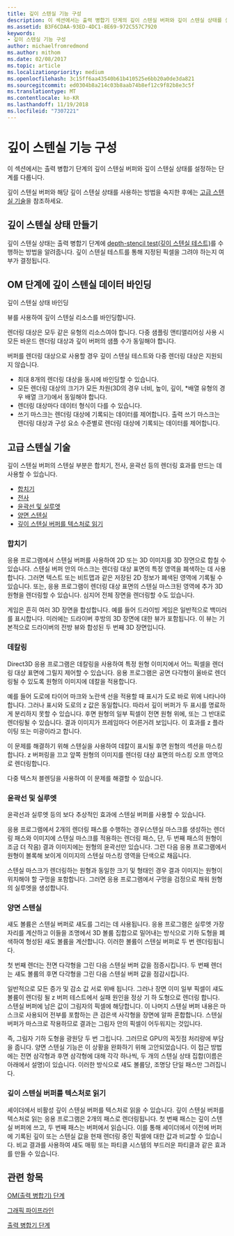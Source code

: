 ```yaml
---
title: 깊이 스텐실 기능 구성
description: 이 섹션에서는 출력 병합기 단계의 깊이 스텐실 버퍼와 깊이 스텐실 상태를 설정하는 단계를 다룹니다.
ms.assetid: B3F6CDAA-93ED-4DC1-8E69-972C557C7920
keywords:
- 깊이 스텐실 기능 구성
author: michaelfromredmond
ms.author: mithom
ms.date: 02/08/2017
ms.topic: article
ms.localizationpriority: medium
ms.openlocfilehash: 3c15ff6aa43540b61b410525e6bb20a0de3da821
ms.sourcegitcommit: ed0304b8a214c03b8aab74b8ef12c9f82b8e3c5f
ms.translationtype: MT
ms.contentlocale: ko-KR
ms.lasthandoff: 11/19/2018
ms.locfileid: "7307221"
---
```

# <a name="span-iddirect3dconceptsconfiguringdepth-stencilfunctionalityspanconfiguring-depth-stencil-functionality"></a><span id="direct3dconcepts.configuring_depth-stencil_functionality"></span>깊이 스텐실 기능 구성


이 섹션에서는 출력 병합기 단계의 깊이 스텐실 버퍼와 깊이 스텐실 상태를 설정하는 단계를 다룹니다.

깊이 스텐실 버퍼와 해당 깊이 스텐실 상태를 사용하는 방법을 숙지한 후에는 [고급 스텐실 기술](#advanced-stencil-techniques)을 참조하세요.

## <a name="span-idcreatedepthstencilstatespanspan-idcreatedepthstencilstatespanspan-idcreatedepthstencilstatespancreate-depth-stencil-state"></a><span id="Create_Depth_Stencil_State"></span><span id="create_depth_stencil_state"></span><span id="CREATE_DEPTH_STENCIL_STATE"></span>깊이 스텐실 상태 만들기


깊이 스텐실 상태는 출력 병합기 단계에 [depth-stencil test(깊이 스텐실 테스트)](https://msdn.microsoft.com/library/windows/desktop/bb205120)를 수행하는 방법을 알려줍니다. 깊이 스텐실 테스트를 통해 지정된 픽셀을 그려야 하는지 여부가 결정됩니다.

## <a name="span-idbinddepthstenciltotheomstagespanspan-idbinddepthstenciltotheomstagespanspan-idbinddepthstenciltotheomstagespanbind-depth-stencil-data-to-the-om-stage"></a><span id="Bind_Depth_Stencil_to_the_OM_Stage"></span><span id="bind_depth_stencil_to_the_om_stage"></span><span id="BIND_DEPTH_STENCIL_TO_THE_OM_STAGE"></span>OM 단계에 깊이 스텐실 데이터 바인딩


깊이 스텐실 상태 바인딩

뷰를 사용하여 깊이 스텐실 리소스를 바인딩합니다.

렌더링 대상은 모두 같은 유형의 리소스여야 합니다. 다중 샘플링 앤티앨리어싱 사용 시 모든 바운드 렌더링 대상과 깊이 버퍼의 샘플 수가 동일해야 합니다.

버퍼를 렌더링 대상으로 사용할 경우 깊이 스텐실 테스트와 다중 렌더링 대상은 지원되지 않습니다.

-   최대 8개의 렌더링 대상을 동시에 바인딩할 수 있습니다.
-   모든 렌더링 대상의 크기가 모든 차원(3D의 경우 너비, 높이, 깊이, \*배열 유형의 경우 배열 크기)에서 동일해야 합니다.
-   렌더링 대상마다 데이터 형식이 다를 수 있습니다.
-   쓰기 마스크는 렌더링 대상에 기록되는 데이터를 제어합니다. 출력 쓰기 마스크는 렌더링 대상과 구성 요소 수준별로 렌더링 대상에 기록되는 데이터를 제어합니다.

## <a name="span-idadvancedstenciltechniquesspanspan-idadvancedstenciltechniquesspanspan-idadvancedstenciltechniquesspanspan-idadvanced-stencil-techniquesspanadvanced-stencil-techniques"></a><span id="Advanced_Stencil_Techniques"></span><span id="advanced_stencil_techniques"></span><span id="ADVANCED_STENCIL_TECHNIQUES"></span><span id="advanced-stencil-techniques"></span>고급 스텐실 기술


깊이 스텐실 버퍼의 스텐실 부분은 합치기, 전사, 윤곽선 등의 렌더링 효과를 만드는 데 사용할 수 있습니다.

-   [합치기](#compositing)
-   [전사](#decaling)
-   [윤곽선 및 실루엣](#outlines-and-silhouettes)
-   [양면 스텐실](#two-sided-stencil)
-   [깊이 스텐실 버퍼를 텍스처로 읽기](#reading-the-depth-stencil-buffer-as-a-texture)

### <a name="span-idcompositingspanspan-idcompositingspanspan-idcompositingspancompositing"></a><span id="Compositing"></span><span id="compositing"></span><span id="COMPOSITING"></span>합치기

응용 프로그램에서 스텐실 버퍼를 사용하여 2D 또는 3D 이미지를 3D 장면으로 합칠 수 있습니다. 스텐실 버퍼 안의 마스크는 렌더링 대상 표면의 특정 영역을 폐색하는 데 사용합니다. 그러면 텍스트 또는 비트맵과 같은 저장된 2D 정보가 폐색된 영역에 기록될 수 있습니다. 또는, 응용 프로그램이 렌더링 대상 표면의 스텐실 마스크된 영역에 추가 3D 원형을 렌더링할 수 있습니다. 심지어 전체 장면을 렌더링할 수도 있습니다.

게임은 흔히 여러 3D 장면을 합성합니다. 예를 들어 드라이빙 게임은 일반적으로 백미러를 표시합니다. 미러에는 드라이버 후방의 3D 장면에 대한 뷰가 포함됩니다. 이 뷰는 기본적으로 드라이버의 전방 뷰와 합성된 두 번째 3D 장면입니다.

### <a name="span-iddecalingspanspan-iddecalingspanspan-iddecalingspandecaling"></a><span id="Decaling"></span><span id="decaling"></span><span id="DECALING"></span>데칼링

Direct3D 응용 프로그램은 데칼링을 사용하여 특정 원형 이미지에서 어느 픽셀을 렌더링 대상 표면에 그릴지 제어할 수 있습니다. 응용 프로그램은 공면 다각형이 올바로 렌더링될 수 있도록 원형의 이미지에 데칼을 적용합니다.

예를 들어 도로에 타이어 마크와 노란색 선을 적용할 때 표시가 도로 바로 위에 나타나야 합니다. 그러나 표시와 도로의 z 값은 동일합니다. 따라서 깊이 버퍼가 두 표시를 명료하게 분리하지 못할 수 있습니다. 후면 원형의 일부 픽셀이 전면 원형 위에, 또는 그 반대로 렌더링될 수 있습니다. 결과 이미지가 프레임마다 어른거려 보입니다. 이 효과를 z 플라이팅 또는 미광이라고 합니다.

이 문제를 해결하기 위해 스텐실을 사용하여 데칼이 표시될 후면 원형의 섹션을 마스킹합니다. z 버퍼링을 끄고 앞쪽 원형의 이미지를 렌더링 대상 표면의 마스킹 오프 영역으로 렌더링합니다.

다중 텍스처 블렌딩을 사용하여 이 문제를 해결할 수 있습니다.

### <a name="span-idoutlinesandsilhouettesspanspan-idoutlinesandsilhouettesspanspan-idoutlinesandsilhouettesspanspan-idoutlines-and-silhouettesoutlines-and-silhouettes"></a><span id="Outlines_and_Silhouettes"></span><span id="outlines_and_silhouettes"></span><span id="OUTLINES_AND_SILHOUETTES"></span><span id="outlines-and-silhouettes">윤곽선 및 실루엣

윤곽선과 실루엣 등의 보다 추상적인 효과에 스텐실 버퍼를 사용할 수 있습니다.

응용 프로그램에서 2개의 렌더링 패스를 수행하는 경우(스텐실 마스크를 생성하는 렌더링 패스와 이미지에 스텐실 마스크를 적용하는 렌더링 패스, 단, 두 번째 패스의 원형이 조금 더 작음) 결과 이미지에는 원형의 윤곽선만 있습니다. 그런 다음 응용 프로그램에서 원형이 볼록해 보이게 이미지의 스텐실 마스킹 영역을 단색으로 채웁니다.

스텐실 마스크가 렌더링하는 원형과 동일한 크기 및 형태인 경우 결과 이미지는 원형이 위치해야 할 구멍을 포함합니다. 그러면 응용 프로그램에서 구멍을 검정으로 채워 원형의 실루엣을 생성합니다.

### <a name="span-idtwosidedstencilspanspan-idtwosidedstencilspanspan-idtwosidedstencilspantwo-sided-stencil"></a><span id="Two_Sided_Stencil"></span><span id="two_sided_stencil"></span><span id="TWO_SIDED_STENCIL"></span>양면 스텐실

섀도 볼륨은 스텐실 버퍼로 섀도를 그리는 데 사용됩니다. 응용 프로그램은 실루엣 가장자리를 계산하고 이들을 조명에서 3D 볼륨 집합으로 밀어내는 방식으로 기하 도형을 폐색하여 형성된 섀도 볼륨을 계산합니다. 이러한 볼륨이 스텐실 버퍼로 두 번 렌더링됩니다.

첫 번째 렌더는 전면 다각형을 그린 다음 스텐실 버퍼 값을 점증시킵니다. 두 번째 렌더는 섀도 볼륨의 후면 다각형을 그린 다음 스텐실 버퍼 값을 점감시킵니다.

일반적으로 모든 증가 및 감소 값 서로 위배 됩니다. 그러나 장면 이미 일부 픽셀이 섀도 볼륨이 렌더링 될 z 버퍼 테스트에서 실패 원인을 정상 기 하 도형으로 렌더링 합니다. 스텐실 버퍼에 남은 값이 그림자의 픽셀에 해당합니다. 이 나머지 스텐실 버퍼 내용은 마스크로 사용되어 전부를 포함하는 큰 검은색 사각형을 장면에 알파 혼합합니다. 스텐실 버퍼가 마스크로 작용하므로 결과는 그림자 안의 픽셀이 어두워지는 것입니다.

즉, 그림자 기하 도형을 광원당 두 번 그립니다. 그러므로 GPU의 꼭짓점 처리량에 부담을 줍니다. 양면 스텐실 기능은 이 상황을 완화하기 위해 고안되었습니다. 이 접근 방법에는 전면 삼각형과 후면 삼각형에 대해 각각 하나씩, 두 개의 스텐실 상태 집합(이름은 아래에서 설명)이 있습니다. 이러한 방식으로 섀도 볼륨당, 조명당 단일 패스만 그려집니다.

### <a name="span-idreadingthedepth-stencilbufferasatexturespanspan-idreadingthedepth-stencilbufferasatexturespanspan-idreadingthedepth-stencilbufferasatexturespanspan-idreading-the-depth-stencil-buffer-as-a-texturespanreading-the-depth-stencil-buffer-as-a-texture"></a><span id="Reading_the_Depth-Stencil_Buffer_as_a_Texture"></span><span id="reading_the_depth-stencil_buffer_as_a_texture"></span><span id="READING_THE_DEPTH-STENCIL_BUFFER_AS_A_TEXTURE"></span><span id="reading-the-depth-stencil-buffer-as-a-texture"></span>깊이 스텐실 버퍼를 텍스처로 읽기

셰이더에서 비활성 깊이 스텐실 버퍼를 텍스처로 읽을 수 있습니다. 깊이 스텐실 버퍼를 텍스처로 읽는 응용 프로그램은 2개의 패스로 렌더링됩니다. 첫 번째 패스는 깊이 스텐실 버퍼에 쓰고, 두 번째 패스는 버퍼에서 읽습니다. 이를 통해 셰이더에서 이전에 버퍼에 기록된 깊이 또는 스텐실 값을 현재 렌더링 중인 픽셀에 대한 값과 비교할 수 있습니다. 비교 결과를 사용하여 섀도 매핑 또는 파티클 시스템의 부드러운 파티클과 같은 효과를 만들 수 있습니다.

## <a name="span-idrelated-topicsspanrelated-topics"></a><span id="related-topics"></span>관련 항목


[OM(출력 병합기) 단계](output-merger-stage--om-.md)

[그래픽 파이프라인](graphics-pipeline.md)

[출력 병합기 단계](https://msdn.microsoft.com/library/windows/desktop/bb205120)
